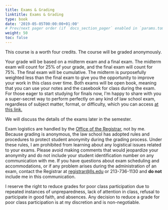 ```yaml
---
title: Exams & Grading
linktitle: Exams & Grading
type: book
date: '2019-05-05T00:00:00+01:00'
# Prev/next pager order (if `docs_section_pager` enabled in `params.toml`)
weight: 50
toc: false
---
```



This course is a worth four credits. The course will be graded anonymously.

Your grade will be based on a midterm exam and a final exam. The midterm exam will count for 25% of your grade, and the final exam will count for 75%. The final exam will be cumulative. The midterm is purposefully weighted less than the final exam to give you the opportunity to improve your work in this class over time. Both exams will be open book, meaning that you can use your notes and the casebook for class during the exam. For those eager to start studying for finals now, I'm happy to share with you a super-secret way to perform perfectly on any kind of law school exam, regardless of subject matter, format, or difficulty, which you can access [at this link.](https://www.youtube.com/watch?v=eBGIQ7ZuuiU)

We will discuss the details of the exams later in the semester. 

Exam logistics are handled by the [Office of the Registrar](https://www.lls.edu/academics/officeoftheregistrar/), not by me. Because grading is anonymous, the law school has adopted rules and procedures to protect student anonymity during the grading process. Under these rules, I am prohibited from learning about any logistical issues related to your exams. Please avoid making comments that would jeopardize your anonymity and do not include your student identification number on any communication with me. If you have questions about exam scheduling and accommodations, or if any problem arises during the administration of an exam, contact the Registrar at [registrar@lls.edu](mailto:registrar@lls.edu) or 213-736-1130 and **do not** include me in this communication.

I reserve the right to reduce grades for poor class participation due to repeated instances of unpreparedness, lack of attention in class, refusal to participate in good faith, and absences. Any decision to reduce a grade for poor class participation is at my discretion and is non-negotiable.